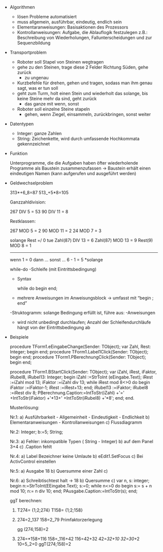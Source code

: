 

- Algorithmen
    
    - lösen Probleme automatisiert
    - muss allgemein, ausführbar, eindeutig, endlich sein
    - Elementaranweisungen: Basisaktionen des Prozessors
    - Kontrollanweisungen: Aufgabe, die Ablauflogik festzulegen z.B.: Beschreibung von Wiederholungen, Fallunterscheidungen und zur Sequenzbildung
- Transportproblem
    
    - Roboter soll Stapel von Steinen wegtragen
    - gehe zu den Steinen, trage diese 2 Felder Richtung Süden, gehe zurück
        - zu ungenau
    - Kurzbefehle für drehen, gehen und tragen, sodass man ihm genau sagt, was er tun soll
    - geht zum Turm, holt einen Stein und wiederholt das solange, bis keine Steine mehr da sind, geht zurück
        - das ganze mit wenn, sonst
    - Roboter soll einzelne Steine stapeln
        - gehen, wenn Ziegel, einsammeln, zurückbringen, sonst weiter
- Datentypen
    
    - Integer: ganze Zahlen
    - String: Zeichenkette, wird durch umfassende Hochkommata gekennzeichnet
- Funktion
    
    Unterprogramme, die die Aufgaben haben öfter wiederholende Programme als Baustein zusammenzufassen → Baustein erhält einen eindeutigen Namen (kann aufgerufen und ausgeführt werden)
    
- Geldwechselproblem
    
    313*+6_8=87 513_+5*8=105
    
    Ganzzahldivision:
    
    267 DIV 5 = 53 90 DIV 11 = 8
    
    Restklassen:
    
    267 MOD 5 = 2 90 MOD 11 = 2 24 MOD 7 = 3
    
    solange Rest =/ 0 tue Zahl(87) DIV 13 = 6 Zahl(87) MOD 13 = 9 Rest(9) MOD 8 = 1
    
    ---
    
    wenn 1 = 0 dann ... sonst ... 6 - 1 = 5 *solange
    
    while-do -Schleife (mit Eintrittsbedingung)
    
    - Syntax
        
        while <Bedingung> do begin <Anweisungsblock> end;
        
    - mehrere Anweisungen im Anweisungsblock → umfasst mit “begin ; end”
        
    
    -Struktogramm: solange Bedingung erfüllt ist, führe aus: -Anweisungen
    
    - wird nicht unbedingt durchlaufen; Anzahl der Schleifendurchläufe hängt von der Eintrittsbedingung ab
- Beispiele
    
    procedure TForm1.eEingabeChange(Sender: TObject); var Zahl, Rest: Integer; begin end; procedure TForm1.Label1Click(Sender: TObject); begin end; procedure TForm1.PBerechnungClick(Sender: TObject); begin end;
    
    procedure TForm1.BStartClick(Sender: TObject); var iZahl, iRest, iFaktor, iRubel8, iRubel13: Integer; begin iZahl :=StrToInt (eEingabe.Text); iRest :=iZahl mod 13; iFaktor :=iZahl div 13; while iRest mod 8<>0 do begin iFaktor :=iFaktor-1; iRest :=iRest+13; end; iRubel13 :=iFaktor; iRubel8 :=iRest div 8; PBerechnung.Caption:=IntToStr(iZahl) +'=' +IntToStr(iFaktor) +'*13+' +IntToStr(iRubel8) +'*8'; end; end.
    
    Musterlösung:
    
    Nr.1: a) Ausführbarkeit - Allgemeinheit - Eindeutigkeit - Endlichkeit b) Elementaranweisungen - Kontrollanweisungen c) Flussdiagramm
    
    Nr.2: Integer; b:=5; String;
    
    Nr.3: a) Fehler: inkompatible Typen ( String - Integer) b) auf dem Panel 3+4 c) .Caption fehlt
    
    Nr.4: a) Label Bezeichner keine Umlaute b) eEdit1.SetFocus c) Bei ActivControl einstellen
    
    Nr.5: a) Ausgabe 18 b) Quersumme einer Zahl c)
    
    Nr.6: a) Schreibtischtest halt -> 18 b) Quersumme c) var n, s: integer; begin n:=StrToInt(EEingabe.Text); s:=0; while n<>0 do begin s:= s + n mod 10; n:= n div 10; end; PAusgabe.Caption:=IntToStr(s); end;
    
    ggT berechnen:
    
    1. T274= {1;2;274} T158= {1;2;158}
        
    2. 274=2_137 158=2_79 Primfaktorzerlegung
        
        gg (274;158)=2
        
    3. 274=*158+116 158=_116+42 116=42+32 42=_32+10 32=30_+2 10=5_2+0 ggT(274;158)=2